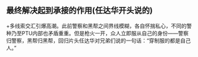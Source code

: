 ## 最终解决起到承接的作用(任达华开头说的)
+多线索交汇引爆高潮。此前警察和黑帮之间界线模糊，各自怀揣私心，不同的警种乃至PTU内部也矛盾重重。但是枪火一开，众人立即服从自己的身份——警察归警察，黑帮归黑帮，回归片头任达华对兄弟们说的一句话：“穿制服的都是自己人。”